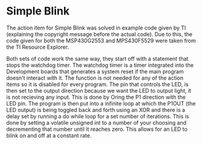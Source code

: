 # Simple Blink

The action item for Simple Blink was solved in example code given by TI (explaining the copyright message before the actual code).  Due to this, the code given for both the MSP430G2553 and MPS430F5529 were taken from the TI Resource Explorer.

Both sets of code work the same way, they start off with a statement that stops the watchdog timer.  The watchdog timer is a timer integrated into the Development boards that generates a system reset if the main program doesn't interact with it.  The function is not needed for any of the action items so it is disabled for every program. The pin that controls the LED, is then set to the output direction because we want the LED to output light, it is not recieving any input.  This is done by Oring the P1 direction with the LED pin.  The program is then put into a infinite loop at which the P1OUT (the LED output) is being toggled back and forth using an XOR and there is a delay set by running a do while loop for a set number of iterations.  This is done by setting a volatile unsigned int to a number of your choosing and decrementing that number until it reaches zero. This allows for an LED to blink on and off at a constant rate.

